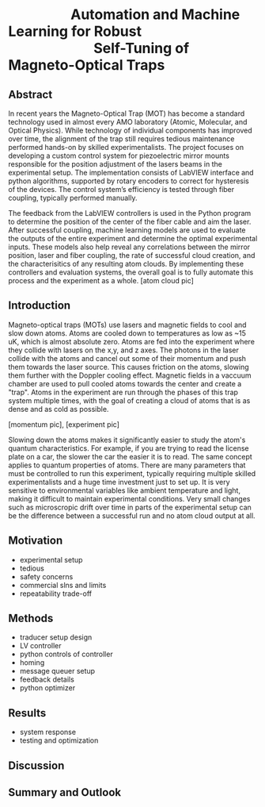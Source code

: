 # &nbsp;&nbsp;&nbsp;&nbsp;&nbsp;&nbsp;&nbsp;&nbsp;&nbsp;&nbsp;&nbsp;&nbsp;&nbsp;&nbsp;&nbsp;&nbsp;&nbsp;&nbsp;&nbsp;Automation and Machine Learning for Robust   &nbsp;&nbsp;&nbsp;&nbsp;&nbsp;&nbsp;&nbsp;&nbsp;&nbsp;&nbsp;&nbsp;&nbsp;&nbsp;&nbsp;&nbsp;&nbsp;&nbsp;&nbsp;&nbsp;&nbsp;&nbsp;&nbsp;&nbsp;&nbsp;&nbsp;&nbsp;Self-Tuning of Magneto-Optical Traps

## Abstract  
In recent years the Magneto-Optical Trap (MOT) has become a standard technology used in almost every AMO laboratory (Atomic, Molecular, and Optical Physics). While technology of individual components has improved over time, the alignment of the trap still requires tedious maintenance performed hands-on by skilled experimentalists. The project focuses on developing a custom control system for piezoelectric mirror mounts responsible for the position adjustment of the lasers beams in the experimental setup. The implementation consists of LabVIEW interface and python algorithms, supported by rotary encoders to correct for hysteresis of the devices. The control system’s efficiency is tested through fiber coupling, typically performed manually.  
  
The feedback from the LabVIEW controllers is used in the Python program to determine the position of the center of the fiber cable and aim the laser. After successful coupling, machine learning models are used to evaluate the outputs of the entire experiment and determine the optimal experimental inputs. These models also help reveal any correlations between the mirror position, laser and fiber coupling, the rate of successful cloud creation, and the characterisitics of any resulting atom clouds. By implementing these controllers and evaluation systems, the overall goal is to fully automate this process and the experiment as a whole.
[atom cloud pic]

## Introduction  
Magneto-optical traps (MOTs) use lasers and magnetic fields to cool and slow down atoms. Atoms are cooled down to temperatures as low as ~15 uK, which is almost absolute zero. Atoms are fed into the experiment where they collide with lasers on the x,y, and z axes. The photons in the laser collide with the atoms and cancel out some of their momentum and push them towards the laser source. This causes friction on the atoms, slowing them further with the Doppler cooling effect. Magnetic fields in a vaccuum chamber are used to pull cooled atoms towards the center and create a "trap". Atoms in the experiment are run through the phases of this trap system multiple times, with the goal of creating a cloud of atoms that is as dense and as cold as possible.

[momentum pic], [experiment pic]
  
Slowing down the atoms makes it significantly easier to study the atom's quantum characteristics. For example, if you are trying to read the license plate on a car, the slower the car the easier it is to read. The same concept applies to quantum properties of atoms. There are many parameters that must be controlled to run this experiment, typically requiring multiple skilled experimentalists and a huge time investment just to set up. It is very sensitive to environmental variables like ambient temperature and light, making it difficult to maintain experimental conditions. Very small changes such as microscropic drift over time in parts of the experimental setup can be the difference between a successful run and no atom cloud output at all.  

## Motivation
- experimental setup  
- tedious
- safety concerns
- commercial slns and limits  
- repeatability trade-off

## Methods  
- traducer setup design
- LV controller
- python controls of controller  
- homing
- message queuer setup
- feedback details  
- python optimizer

## Results  
- system response
- testing and optimization

## Discussion

## Summary and Outlook
